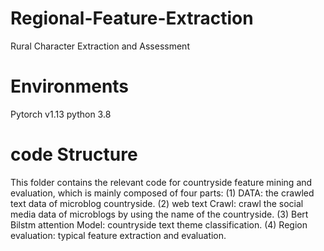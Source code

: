 # Regional-Feature-Extraction
Rural Character Extraction and Assessment

# Environments
Pytorch v1.13
python 3.8

# code Structure
This folder contains the relevant code for countryside feature mining and evaluation, which is mainly composed of four parts:
(1) DATA: the crawled text data of microblog countryside.
(2) web text Crawl: crawl the social media data of microblogs by using the name of the countryside.
(3) Bert Bilstm attention Model: countryside text theme classification.
(4) Region evaluation: typical feature extraction and evaluation.
